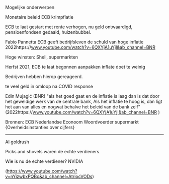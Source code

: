 Mogelijke onderwerpen


Monetaire beleid ECB krimpflatie

ECB te laat gestart met rente verhogen, nu geld ontwaardigd, pensioenfondsen gedaald, huizenbubbel.


Fabio Pannetta ECB geeft bedrijfsleven de schuld van hoge inflatie 2022https://www.youtube.com/watch?v=6QXYjA1uYjI&ab_channel=BNR


Hoge winsten: Shell, supermarkten



Herfst 2021, ECB te laat begonnen aanpakken inflate
doet te weinig


Bedrijven hebben hierop gereageerd.



te veel geld in omloop na COVID response



Edin Mujagić (BNR) "als het goed gaat en de inflatie is laag dan is dat door het geweldige werk van de centrale bank, Als het inflatie te hoog is, dan ligt het aan van alles en nogwat behalve het beleid van de bank zelf" (2022https://www.youtube.com/watch?v=6QXYjA1uYjI&ab_channel=BNR
)



Bronnen: 
ECB
Nederlandse Econoom
Woordvoerder supermarkt
{Overheidsinstanties over cijfers}

 



----

AI goldrush

Picks and shovels waren de echte verdieners.


Wie is nu de echte verdiener?
NVIDIA

(https://www.youtube.com/watch?v=nYizwbxPQBc&ab_channel=AtriocVODs)

